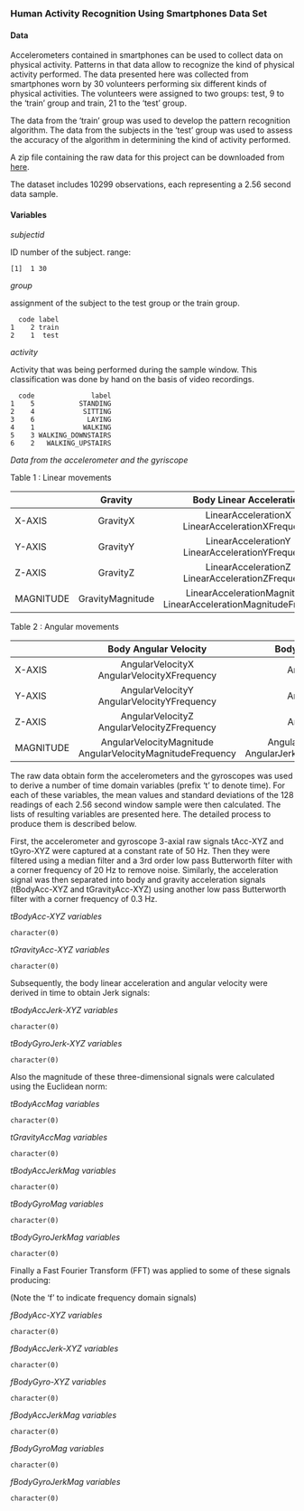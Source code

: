 ### Human Activity Recognition Using Smartphones Data Set

#### Data

Accelerometers contained in smartphones can be used to collect data on
physical activity. Patterns in that data allow to recognize the kind of
physical activity performed. The data presented here was collected from
smartphones worn by 30 volunteers performing six different kinds of
physical activities. The volunteers were assigned to two groups: test, 9
to the ‘train’ group and train, 21 to the ‘test’ group.

The data from the ‘train’ group was used to develop the pattern
recognition algorithm. The data from the subjects in the ‘test’ group
was used to assess the accuracy of the algorithm in determining the kind
of activity performed.

A zip file containing the raw data for this project can be downloaded
from
[here](https://d396qusza40orc.cloudfront.net/getdata%2Fprojectfiles%2FUCI%20HAR%20Dataset.zip).

The dataset includes 10299 observations, each representing a 2.56 second
data sample.

#### Variables

*subjectid*

ID number of the subject. range:

    [1]  1 30

*group*

assignment of the subject to the test group or the train group.

      code label
    1    2 train
    2    1  test

*activity*

Activity that was being performed during the sample window. This
classification was done by hand on the basis of video recordings.

      code              label
    1    5           STANDING
    2    4            SITTING
    3    6             LAYING
    4    1            WALKING
    5    3 WALKING_DOWNSTAIRS
    6    2   WALKING_UPSTAIRS

*Data from the accelerometer and the gyriscope*

Table 1 : Linear movements

<table>
<colgroup>
<col style="width: 7%" />
<col style="width: 11%" />
<col style="width: 45%" />
<col style="width: 35%" />
</colgroup>
<thead>
<tr class="header">
<th></th>
<th style="text-align: center;">Gravity</th>
<th style="text-align: center;">Body Linear Acceleration</th>
<th style="text-align: center;">Body Linear Jerk</th>
</tr>
</thead>
<tbody>
<tr class="odd">
<td>X-AXIS</td>
<td style="text-align: center;">GravityX</td>
<td style="text-align: center;">LinearAccelerationX<br>LinearAccelerationXFrequency</td>
<td style="text-align: center;">LinearJerkX<br>LinearJerkXFrequency</td>
</tr>
<tr class="even">
<td>Y-AXIS</td>
<td style="text-align: center;">GravityY</td>
<td style="text-align: center;">LinearAccelerationY<br>LinearAccelerationYFrequency</td>
<td style="text-align: center;">LinearJerkY<br>LinearJerkYFrequency</td>
</tr>
<tr class="odd">
<td>Z-AXIS</td>
<td style="text-align: center;">GravityZ</td>
<td style="text-align: center;">LinearAccelerationZ<br>LinearAccelerationZFrequency</td>
<td style="text-align: center;">LinearJerkZ<br>LinearJerkZFrequency</td>
</tr>
<tr class="even">
<td>MAGNITUDE</td>
<td style="text-align: center;">GravityMagnitude</td>
<td style="text-align: center;">LinearAccelerationMagnitude<br>LinearAccelerationMagnitudeFrequency</td>
<td style="text-align: center;">LinearJerkMagnitude<br>LinearJerkMagnitudeFrequency</td>
</tr>
</tbody>
</table>

Table 2 : Angular movements

<table>
<colgroup>
<col style="width: 8%" />
<col style="width: 51%" />
<col style="width: 40%" />
</colgroup>
<thead>
<tr class="header">
<th></th>
<th style="text-align: center;">Body Angular Velocity</th>
<th style="text-align: center;">Body Angular Jerk</th>
</tr>
</thead>
<tbody>
<tr class="odd">
<td>X-AXIS</td>
<td style="text-align: center;">AngularVelocityX<br>AngularVelocityXFrequency</td>
<td style="text-align: center;">AngularJerkX</td>
</tr>
<tr class="even">
<td>Y-AXIS</td>
<td style="text-align: center;">AngularVelocityY<br>AngularVelocityYFrequency</td>
<td style="text-align: center;">AngularJerkY</td>
</tr>
<tr class="odd">
<td>Z-AXIS</td>
<td style="text-align: center;">AngularVelocityZ<br>AngularVelocityZFrequency</td>
<td style="text-align: center;">AngularJerkZ</td>
</tr>
<tr class="even">
<td>MAGNITUDE</td>
<td style="text-align: center;">AngularVelocityMagnitude<br>AngularVelocityMagnitudeFrequency</td>
<td style="text-align: center;">AngularJerkMagnitude<br>AngularJerkMagnitudeFrequency</td>
</tr>
</tbody>
</table>

The raw data obtain form the accelerometers and the gyroscopes was used
to derive a number of time domain variables (prefix ‘t’ to denote time).
For each of these variables, the mean values and standard deviations of
the 128 readings of each 2.56 second window sample were then calculated.
The lists of resulting variables are presented here. The detailed
process to produce them is described below.

First, the accelerometer and gyroscope 3-axial raw signals tAcc-XYZ and
tGyro-XYZ were captured at a constant rate of 50 Hz. Then they were
filtered using a median filter and a 3rd order low pass Butterworth
filter with a corner frequency of 20 Hz to remove noise. Similarly, the
acceleration signal was then separated into body and gravity
acceleration signals (tBodyAcc-XYZ and tGravityAcc-XYZ) using another
low pass Butterworth filter with a corner frequency of 0.3 Hz.

*tBodyAcc-XYZ variables*

    character(0)

*tGravityAcc-XYZ variables*

    character(0)

Subsequently, the body linear acceleration and angular velocity were
derived in time to obtain Jerk signals:

*tBodyAccJerk-XYZ variables*

    character(0)

*tBodyGyroJerk-XYZ variables*

    character(0)

Also the magnitude of these three-dimensional signals were calculated
using the Euclidean norm:

*tBodyAccMag variables*

    character(0)

*tGravityAccMag variables*

    character(0)

*tBodyAccJerkMag variables*

    character(0)

*tBodyGyroMag variables*

    character(0)

*tBodyGyroJerkMag variables*

    character(0)

Finally a Fast Fourier Transform (FFT) was applied to some of these
signals producing:

(Note the ‘f’ to indicate frequency domain signals)

*fBodyAcc-XYZ variables*

    character(0)

*fBodyAccJerk-XYZ variables*

    character(0)

*fBodyGyro-XYZ variables*

    character(0)

*fBodyAccJerkMag variables*

    character(0)

*fBodyGyroMag variables*

    character(0)

*fBodyGyroJerkMag variables*

    character(0)
